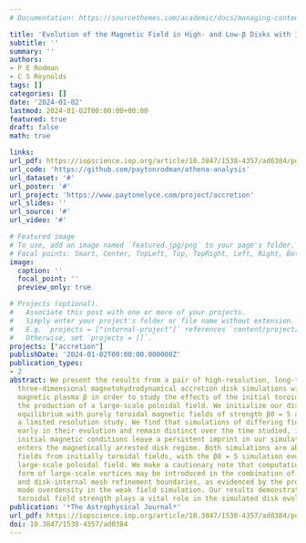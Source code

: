 ```yaml
---
# Documentation: https://sourcethemes.com/academic/docs/managing-content/

title: 'Evolution of the Magnetic Field in High- and Low-β Disks with Initially Toroidal Fields'
subtitle: ''
summary: ''
authors:
- P E Rodman
- C S Reynolds
tags: []
categories: []
date: '2024-01-02'
lastmod: 2024-01-02T00:00:00+00:00
featured: true
draft: false
math: true

links:
url_pdf: https://iopscience.iop.org/article/10.3847/1538-4357/ad0384/pdf
url_code: 'https://github.com/paytonrodman/athena-analysis'
url_dataset: '#'
url_poster: '#'
url_project: 'https://www.paytonelyce.com/project/accretion'
url_slides: ''
url_source: '#'
url_video: '#'

# Featured image
# To use, add an image named `featured.jpg/png` to your page's folder.
# Focal points: Smart, Center, TopLeft, Top, TopRight, Left, Right, BottomLeft, Bottom, BottomRight.
image:
  caption: ''
  focal_point: ''
  preview_only: true

# Projects (optional).
#   Associate this post with one or more of your projects.
#   Simply enter your project's folder or file name without extension.
#   E.g. `projects = ["internal-project"]` references `content/project/internal-project/index.md`.
#   Otherwise, set `projects = []`.
projects: ["accretion"]
publishDate: '2024-01-02T00:00:00.000000Z'
publication_types:
- 2
abstract: We present the results from a pair of high-resolution, long-timescale (∼105GM/c3), global,
  three-dimensional magnetohydrodynamical accretion disk simulations with differing initial
  magnetic plasma β in order to study the effects of the initial toroidal field strength on
  the production of a large-scale poloidal field. We initialize our disks in approximate
  equilibrium with purely toroidal magnetic fields of strength β0 = 5 and 200. We also perform
  a limited resolution study. We find that simulations of differing field strengths diverge
  early in their evolution and remain distinct over the time studied, indicating that the
  initial magnetic conditions leave a persistent imprint in our simulations. Neither simulation
  enters the magnetically arrested disk regime. Both simulations are able to produce poloidal
  fields from initially toroidal fields, with the β0 = 5 simulation evolving clear signs of a
  large-scale poloidal field. We make a cautionary note that computational artifacts in the
  form of large-scale vortices may be introduced in the combination of initially weak field
  and disk-internal mesh refinement boundaries, as evidenced by the production of an m = 1
  mode overdensity in the weak field simulation. Our results demonstrate that the initial
  toroidal field strength plays a vital role in the simulated disk evolution for the models studied.
publication: '*The Astrophysical Journal*'
url_pdf: https://iopscience.iop.org/article/10.3847/1538-4357/ad0384/pdf
doi: 10.3847/1538-4357/ad0384
---
```

